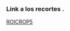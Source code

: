 ### Link a los recortes .

[ROICROP5](https://usmcl-my.sharepoint.com/:f:/g/personal/nicolas_ruizr_usm_cl/ElD1h9jDBtdHoRtrG8srU-kBQA-Wq4bsg-I3yqbZ5ycGWw?e=xxmFyO)
